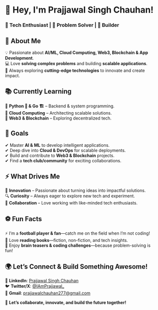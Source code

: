 # 🚀 Hey, I'm Prajjawal Singh Chauhan!  

### 🔹 Tech Enthusiast | 🔹 Problem Solver | 🔹 Builder  

## 🌟 About Me  
💡 Passionate about **AI/ML, Cloud Computing, Web3, Blockchain & App Development**.  
💻 Love **solving complex problems** and building **scalable applications**.  
🚀 Always exploring **cutting-edge technologies** to innovate and create impact.  

## 📚 Currently Learning  
🔹 **Python 🐍 & Go 🏗️** – Backend & system programming.  
🔹 **Cloud Computing** – Architecting scalable solutions.  
🔹 **Web3 & Blockchain** – Exploring decentralized tech.  

## 🎯 Goals  
✔ Master **AI & ML** to develop intelligent applications.  
✔ Deep dive into **Cloud & DevOps** for scalable deployments.  
✔ Build and contribute to **Web3 & Blockchain** projects.  
✔ Find a **tech club/community** for exciting collaborations.  

## ⚡ What Drives Me  
🚀 **Innovation** – Passionate about turning ideas into impactful solutions.  
🔍 **Curiosity** – Always eager to explore new tech and experiment.  
🤝 **Collaboration** – Love working with like-minded tech enthusiasts.  

## ⚽ Fun Facts  
⚡ I’m a **football player & fan**—catch me on the field when I’m not coding!  
📖 Love **reading books**—fiction, non-fiction, and tech insights.  
🧠 Enjoy **brain teasers & coding challenges**—because problem-solving is fun!  

## 🌍 Let’s Connect & Build Something Awesome!  
💼 **LinkedIn**: [Prajjawal Singh Chauhan](https://www.linkedin.com/in/prajjawal-singh-chauhan-18777x2005/)  
🐦 **Twitter/X**: [@IAmPrajjawal_](https://x.com/IAmPrajjawal_)  
📧 **Gmail**: prajjawalchauhan277@gmail.com  

🚀 **Let’s collaborate, innovate, and build the future together!**  
